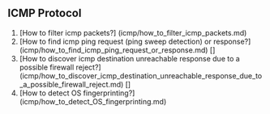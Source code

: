 ## ICMP Protocol
1. [How to filter icmp packets?]
(icmp/how_to_filter_icmp_packets.md)
2. [How to find icmp ping request (ping sweep detection) or response?]
(icmp/how_to_find_icmp_ping_request_or_response.md) []
3. [How to discover icmp destination unreachable response due to a possible firewall reject?]
(icmp/how_to_discover_icmp_destination_unreachable_response_due_to_a_possible_firewall_reject.md) []
4. [How to detect OS fingerprinting?]
(icmp/how_to_detect_OS_fingerprinting.md)
